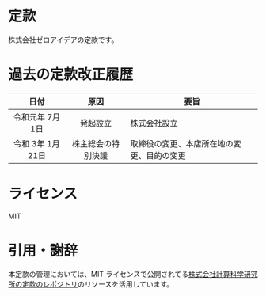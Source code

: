 # 定款
株式会社ゼロアイデアの定款です。

# 過去の定款改正履歴
| 日付 | 原因 | 要旨
|:----------------:|:------------------: |---------------------
| 令和元年 7月 1日 | 発起設立 | 株式会社設立
| 令和 3年 1月21日 | 株主総会の特別決議 | 取締役の変更、本店所在地の変更、目的の変更

# ライセンス
MIT

# 引用・謝辞
本定款の管理においては、MIT ライセンスで公開されてる[株式会社計算科学研究所の定款のレポジトリ](https://github.com/ricosjp/Articles)のリソースを活用しています。